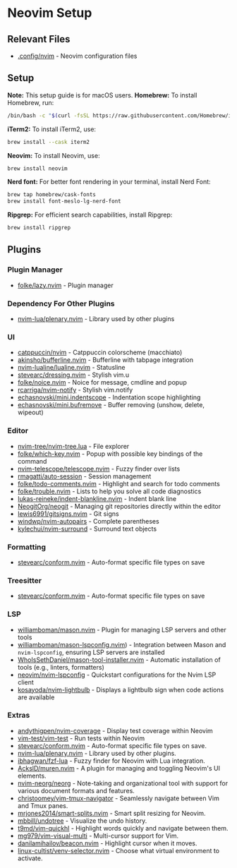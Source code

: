 # Neovim Setup

## Relevant Files

- [.config/nvim](.config/nvim) - Neovim configuration files


## Setup

**Note:** This setup guide is for macOS users.
**Homebrew:**
To install Homebrew, run:
```bash 
/bin/bash -c "$(curl -fsSL https://raw.githubusercontent.com/Homebrew/install/HEAD/install.sh)"
```
**iTerm2:**
To install iTerm2, use:
```bash
brew install --cask iterm2
```
**Neovim:**
To install Neovim, use:
```bash
brew install neovim
```
**Nerd font:**
For better font rendering in your terminal, install Nerd Font:
```bash 
brew tap homebrew/cask-fonts
brew install font-meslo-lg-nerd-font
```
**Ripgrep:**
For efficient search capabilities, install Ripgrep:
```bash
brew install ripgrep
```

## Plugins 

### Plugin Manager

- [folke/lazy.nvim](https://github.com/folke/lazy.nvim) - Plugin manager 


### Dependency For Other Plugins

- [nvim-lua/plenary.nvim](https://github.com/nvim-lua/plenary.nvim) - Library used by other plugins


### UI 

- [catppuccin/nvim](https://github.com/catppuccin/nvim) - Catppuccin colorscheme (macchiato)
- [akinsho/bufferline.nvim](https://github.com/akinsho/bufferline.nvim) - Bufferline with tabpage integration
- [nvim-lualine/lualine.nvim](https://github.com/nvim-lualine/lualine.nvim) - Statusline
- [stevearc/dressing.nvim](https://github.com/stevearc/dressing.nvim) - Stylish vim.u
- [folke/noice.nvim](https://github.com/folke/noice.nvim) - Noice for message, cmdline and popup
- [rcarriga/nvim-notify](https://github.com/rcarriga/nvim-notify) - Stylish vim.notify
- [echasnovski/mini.indentscope](https://github.com/echasnovski/mini.indentscope) - Indentation scope highlighting
- [echasnovski/mini.bufremove](https://github.com/echasnovski/mini.bufremove) - Buffer removing (unshow, delete, wipeout)


### Editor

- [nvim-tree/nvim-tree.lua](https://github.com/nvim-tree/nvim-tree.lua) - File explorer
- [folke/which-key.nvim](https://github.com/folke/which-key.nvim) - Popup with possible key bindings of the command
- [nvim-telescope/telescope.nvim](https://github.com/nvim-telescope/telescope.nvim) - Fuzzy finder over lists
- [rmagatti/auto-session](https://github.com/rmagatti/auto-session) - Session management
- [folke/todo-comments.nvim](https://github.com/folke/todo-comments.nvim) - Highlight and search for todo comments
- [folke/trouble.nvim](https://github.com/folke/trouble.nvim) - Lists to help you solve all code diagnostics
- [lukas-reineke/indent-blankline.nvim](https://github.com/lukas-reineke/indent-blankline.nvim) - Indent blank line
- [NeogitOrg/neogit](https://github.com/NeogitOrg/neogit) - Managing git repositories directly within the editor
- [lewis6991/gitsigns.nvim](https://github.com/lewis6991/gitsigns.nvim) - Git signs
- [windwp/nvim-autopairs](https://github.com/windwp/nvim-autopairs) - Complete parentheses
- [kylechui/nvim-surround](https://github.com/kylechui/nvim-surround) - Surround text objects


### Formatting

- [stevearc/conform.nvim](https://github.com/stevearc/conform.nvim) - Auto-format specific file types on save


### Treesitter

- [stevearc/conform.nvim](https://github.com/stevearc/conform.nvim) - Auto-format specific file types on save


### LSP

- [williamboman/mason.nvim](https://github.com/williamboman/mason.nvim) - Plugin for managing LSP servers and other tools
- [williamboman/mason-lspconfig.nvim](https://github.com/williamboman/mason-lspconfig.nvim)) - Integration between Mason and `nvim-lspconfig`, ensuring LSP servers are installed
- [WhoIsSethDaniel/mason-tool-installer.nvim](https://github.com/WhoIsSethDaniel/mason-tool-installer.nvim) - Automatic installation of tools (e.g., linters, formatters)
- [neovim/nvim-lspconfig](https://github.com/neovim/nvim-lspconfig) - Quickstart configurations for the Nvim LSP client
- [kosayoda/nvim-lightbulb](https://github.com/kosayoda/nvim-lightbulb) - Displays a lightbulb sign when code actions are available


### Extras

- [andythigpen/nvim-coverage](https://github.com/andythigpen/nvim-coverage) - Display test coverage within Neovim
- [vim-test/vim-test](https://github.com/vim-test/vim-test) - Run tests within Neovim
- [stevearc/conform.nvim](https://github.com/stevearc/conform.nvim) - Auto-format specific file types on save.
- [nvim-lua/plenary.nvim](https://github.com/nvim-lua/plenary.nvim) - Library used by other plugins.
- [ibhagwan/fzf-lua](https://github.com/ibhagwan/fzf-lua) - Fuzzy finder for Neovim with Lua integration.
- [AckslD/muren.nvim](https://github.com/AckslD/muren.nvim) - A plugin for managing and toggling Neovim's UI elements.
- [nvim-neorg/neorg](https://github.com/nvim-neorg/neorg) - Note-taking and organizational tool with support for various document formats and features.
- [christoomey/vim-tmux-navigator](https://github.com/christoomey/vim-tmux-navigator) - Seamlessly navigate between Vim and Tmux panes.
- [mrjones2014/smart-splits.nvim](https://github.com/mrjones2014/smart-splits.nvim) - Smart split resizing for Neovim.
- [mbbill/undotree](https://github.com/mbbill/undotree) - Visualize the undo history.
- [t9md/vim-quickhl](https://github.com/t9md/vim-quickhl) - Highlight words quickly and navigate between them.
- [mg979/vim-visual-multi](https://github.com/mg979/vim-visual-multi) - Multi-cursor support for Vim.
- [danilamihailov/beacon.nvim](https://github.com/danilamihailov/beacon.nvim) - Highlight cursor when it moves.
- [linux-cultist/venv-selector.nvim](https://github.com/linux-cultist/venv-selector.nvim) - Choose what virtual environment to activate.
